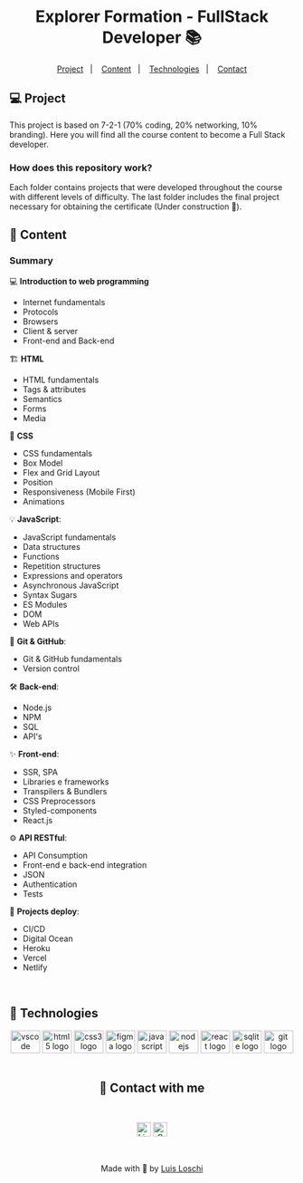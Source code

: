<h1 align="center">
    Explorer Formation - FullStack Developer 📚
</h1>

<p align="center">
  <a href="#-Project">Project</a>&nbsp;&nbsp;&nbsp;|&nbsp;&nbsp;&nbsp;
  <a href="#-Content">Content</a>&nbsp;&nbsp;&nbsp;|&nbsp;&nbsp;&nbsp;
  <a href="#-Technologies">Technologies</a>&nbsp;&nbsp;&nbsp;|&nbsp;&nbsp;&nbsp;
  <a href="#-Contact">Contact</a>
</p>

## 💻 Project 

This project is based on 7-2-1 (70% coding, 20% networking, 10% branding). Here you will find all the course content to become a Full Stack developer.

### How does this repository work?

Each folder contains projects that were developed throughout the course with different levels of difficulty. The last folder includes the final project necessary for obtaining the certificate (Under construction 🚧).


## 📝 Content 

### Summary

💻 **Introduction to web programming**

- Internet fundamentals
- Protocols
- Browsers
- Client & server
- Front-end and Back-end

🏗 **HTML**

- HTML fundamentals
- Tags & attributes 
- Semantics
- Forms
- Media

🎨 **CSS**

- CSS fundamentals
- Box Model
- Flex and Grid Layout 
- Position 
- Responsiveness (Mobile First)
- Animations

💡 **JavaScript**:

- JavaScript fundamentals
- Data structures
- Functions 
- Repetition structures
- Expressions and operators
- Asynchronous JavaScript 
- Syntax Sugars 
- ES Modules 
- DOM 
- Web APIs


📂 **Git & GitHub**:

- Git & GitHub fundamentals
- Version control


🛠 **Back-end**:

- Node.js
- NPM 
- SQL
- API's 

✨ **Front-end**:

- SSR, SPA
- Libraries e frameworks 
- Transpilers & Bundlers
- CSS Preprocessors 
- Styled-components
- React.js

⚙ **API RESTful**:

- API Consumption
- Front-end e back-end integration
- JSON
- Authentication
- Tests

📍 **Projects deploy**:

- CI/CD
- Digital Ocean
- Heroku
- Vercel
- Netlify

<br>


## 🚀 Technologies 

<div align="center">

  <img src="https://cdn.jsdelivr.net/gh/devicons/devicon/icons/vscode/vscode-original.svg" height="40" width="52" alt="vscode logo"/>
  <img src="https://cdn.jsdelivr.net/gh/devicons/devicon/icons/html5/html5-original.svg" height="40" width="52" alt="html5 logo"/>
  <img src="https://cdn.jsdelivr.net/gh/devicons/devicon/icons/css3/css3-original.svg" height="40" width="52" alt="css3 logo"/>
  <img src="https://cdn.jsdelivr.net/gh/devicons/devicon/icons/figma/figma-original.svg" height="40" width="52" alt="figma logo"/>        
  <img src="https://cdn.jsdelivr.net/gh/devicons/devicon/icons/javascript/javascript-original.svg" height="40" width="52" alt="javascript logo"/>
  <img src="https://cdn.jsdelivr.net/gh/devicons/devicon/icons/nodejs/nodejs-original.svg" height="40" width="52" alt="nodejs logo"/>
  <img src="https://cdn.jsdelivr.net/gh/devicons/devicon/icons/react/react-original-wordmark.svg" height="40" width="52" alt="react logo"/>
  <img src="https://cdn.jsdelivr.net/gh/devicons/devicon/icons/sqlite/sqlite-original-wordmark.svg" height="40" width="52" alt="sqlite logo"/> 
  <img src="https://cdn.jsdelivr.net/gh/devicons/devicon/icons/git/git-original.svg" height="40" width="52" alt="git logo"  />

</div>

<br> 

<div align="center">

## 🤝 Contact with me  

  <br>

  <a href="https://www.linkedin.com/in/luis-loschi" target="_blank"><img src="https://img.shields.io/badge/LinkedIn-0077B5?style=flat&logo=linkedin&logoColor=white" alt="LinkedIn Badge" height="25"></a>&nbsp;<a href="mailto:gustavoloschi362@gmail.com" target="_blank"><img src="https://img.shields.io/badge/Gmail-D14836?style=flat&logo=gmail&logoColor=white" alt="Gmail Badge" height="25"></a>

</div>

<br>

<p align="center">
    Made with 💙 by <a href="https://www.linkedin.com/in/luis-loschi/">Luis Loschi</a>
</p>